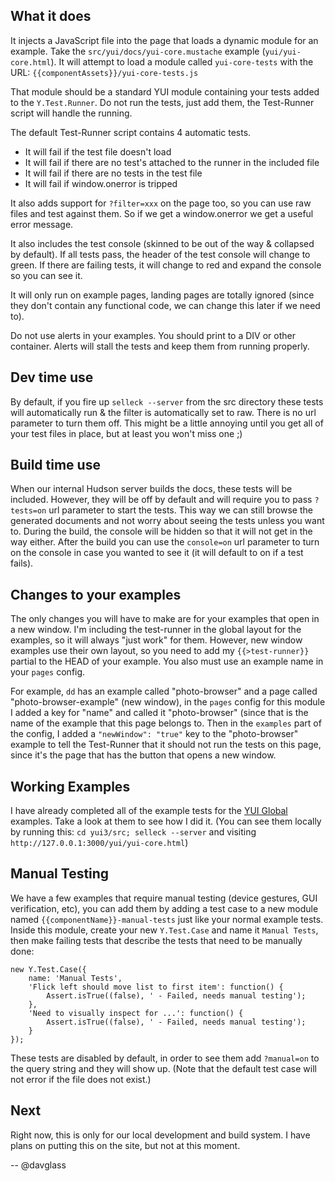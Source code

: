 ## What it does

It injects a JavaScript file into the page that loads a dynamic module for an example. Take the `src/yui/docs/yui-core.mustache` example (`yui/yui-core.html`). It will attempt to load a module called `yui-core-tests` with the URL: `{{componentAssets}}/yui-core-tests.js`

That module should be a standard YUI module containing your tests added to the `Y.Test.Runner`. Do not run the tests, just add them, the Test-Runner script will handle the running.

The default Test-Runner script contains 4 automatic tests.

   * It will fail if the test file doesn't load
   * It will fail if there are no test's attached to the runner in the included file
   * It will fail if there are no tests in the test file
   * It will fail if window.onerror is tripped

It also adds support for `?filter=xxx` on the page too, so you can use raw files and test against them. So if we get a window.onerror we get a useful error message.

It also includes the test console (skinned to be out of the way & collapsed by default). If all tests pass, the header of the test console will change to green. If there are failing tests, it will change to red and expand the console so you can see it.

It will only run on example pages, landing pages are totally ignored (since they don't contain any functional code, we can change this later if we need to).

Do not use alerts in your examples. You should print to a DIV or other container. Alerts will stall the tests and keep them from running properly.

## Dev time use

By default, if you fire up `selleck --server` from the src directory these tests will automatically run & the filter is automatically set to raw. There is no url parameter to turn them off. This might be a little annoying until you get all of your test files in place, but at least you won't miss one ;)

## Build time use

When our internal Hudson server builds the docs, these tests will be included. However, they will be off by default and will require you to pass `?tests=on` url parameter to start the tests. This way we can still browse the generated documents and not worry about seeing the tests unless you want to. During the build, the console  will be hidden so that it will not get in the way either. After the build you can use the `console=on` url parameter to turn on the console in case you wanted to see it (it will default to on if a test fails).

## Changes to your examples

The only changes you will have to make are for your examples that open in a new window. I'm including the test-runner in the global layout for the examples, so it will always "just work" for them. However, new window examples use their own layout, so you need to add my `{{>test-runner}}` partial to the HEAD of your example. You also must use an example name in your `pages` config.

For example, `dd` has an example called "photo-browser" and a page called "photo-browser-example" (new window), in the `pages` config for this module I added a key for "name" and called it "photo-browser" (since that is the name of the example that this page belongs to. Then in the `examples` part of the config, I added a `"newWindow": "true"` key to the "photo-browser" example to tell the Test-Runner that it should not run the tests on this page, since it's the page that has the button that opens a new window.

## Working Examples

I have already completed all of the example tests for the [YUI Global](https://github.com/yui/yui3/tree/master/src/yui/docs/assets) examples. Take a look at them to see how I did it. (You can see them locally by running this: `cd yui3/src; selleck --server` and visiting `http://127.0.0.1:3000/yui/yui-core.html`)

## Manual Testing

We have a few examples that require manual testing (device gestures, GUI verification, etc), you can add them by adding a test case to a new module named `{{componentName}}-manual-tests` just like your normal example tests. Inside this module, create your new `Y.Test.Case` and name it `Manual Tests`, then make failing tests that describe the tests that need to be manually done:

```
new Y.Test.Case({
    name: 'Manual Tests',
    'Flick left should move list to first item': function() {
        Assert.isTrue((false), ' - Failed, needs manual testing');
    },
    'Need to visually inspect for ...': function() {
        Assert.isTrue((false), ' - Failed, needs manual testing');
    }
});
```

These tests are disabled by default, in order to see them add `?manual=on` to the query string and they will show up. (Note that the default test case will not error if the file does not exist.)

## Next

Right now, this is only for our local development and build system. I have plans on putting this on the site, but not at this moment.


-- @davglass